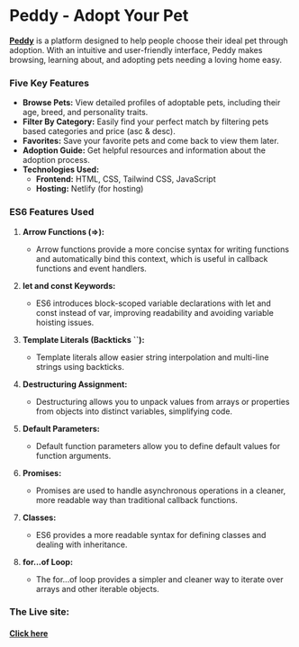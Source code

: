 # Peddy - Adopt Your Pet

**[Peddy](https://peddypetus.netlify.app/)** is a platform designed to help people choose their ideal pet through adoption. With an intuitive and user-friendly interface, Peddy makes browsing, learning about, and adopting pets needing a loving home easy.

### Five Key Features

- **Browse Pets:** View detailed profiles of adoptable pets, including their age, breed, and personality traits.
- **Filter By Category:** Easily find your perfect match by filtering pets based categories and price (asc & desc).
- **Favorites:** Save your favorite pets and come back to view them later.
- **Adoption Guide:** Get helpful resources and information about the adoption process.
- **Technologies Used:**
  - **Frontend:** HTML, CSS, Tailwind CSS, JavaScript 
  - **Hosting:** Netlify (for hosting)
  

### ES6 Features Used

1. **Arrow Functions (=>):**

   - Arrow functions provide a more concise syntax for writing functions and automatically bind this context, which is useful in callback functions and event handlers.

1. **let and const Keywords:**

   - ES6 introduces block-scoped variable declarations with let and const instead of var, improving readability and avoiding variable hoisting issues.

1. **Template Literals (Backticks ``):**

   - Template literals allow easier string interpolation and multi-line strings using backticks.

1. **Destructuring Assignment:**

   - Destructuring allows you to unpack values from arrays or properties from objects into distinct variables, simplifying code.

1. **Default Parameters:**

   - Default function parameters allow you to define default values for function arguments.

1. **Promises:**

   - Promises are used to handle asynchronous operations in a cleaner, more readable way than traditional callback functions.

1. **Classes:**

   - ES6 provides a more readable syntax for defining classes and dealing with inheritance.

1. **for...of Loop:**
   - The for...of loop provides a simpler and cleaner way to iterate over arrays and other iterable objects.


### The Live site:
#### [Click here](https://peddypetus.netlify.app/)
